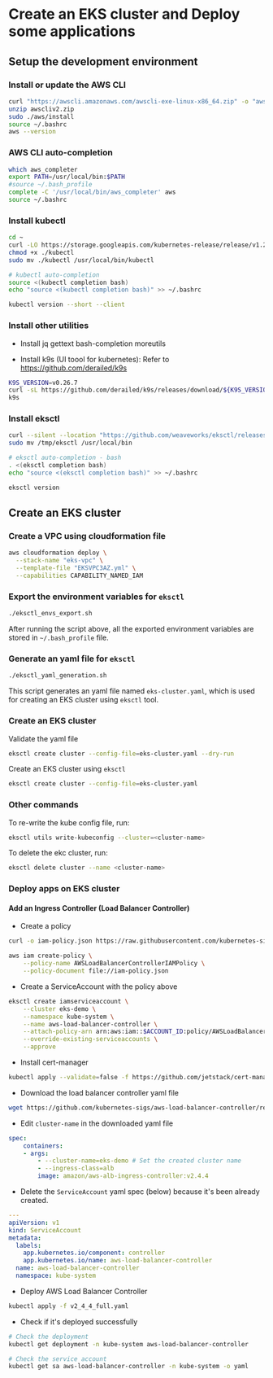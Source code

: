 # Create an EKS cluster and Deploy some applications

## Setup the development environment

### Install or update the AWS CLI

```sh
curl "https://awscli.amazonaws.com/awscli-exe-linux-x86_64.zip" -o "awscliv2.zip"
unzip awscliv2.zip
sudo ./aws/install
source ~/.bashrc
aws --version
```

### AWS CLI auto-completion

```sh
which aws_completer
export PATH=/usr/local/bin:$PATH
#source ~/.bash_profile
complete -C '/usr/local/bin/aws_completer' aws
source ~/.bashrc
```

### Install kubectl

```sh
cd ~
curl -LO https://storage.googleapis.com/kubernetes-release/release/v1.22.6/bin/linux/amd64/kubectl
chmod +x ./kubectl
sudo mv ./kubectl /usr/local/bin/kubectl

# kubectl auto-completion
source <(kubectl completion bash)
echo "source <(kubectl completion bash)" >> ~/.bashrc

kubectl version --short --client
```

### Install other utilities

- Install jq gettext bash-completion moreutils

- Install k9s (UI toool for kubernetes): Refer to https://github.com/derailed/k9s

```sh
K9S_VERSION=v0.26.7
curl -sL https://github.com/derailed/k9s/releases/download/${K9S_VERSION}/k9s_Linux_x86_64.tar.gz | sudo tar xfz - -C /usr/local/bin
k9s
```

### Install eksctl

```sh
curl --silent --location "https://github.com/weaveworks/eksctl/releases/latest/download/eksctl_$(uname -s)_amd64.tar.gz" | tar xz -C /tmp
sudo mv /tmp/eksctl /usr/local/bin

# eksctl auto-completion - bash
. <(eksctl completion bash)
echo "source <(eksctl completion bash)" >> ~/.bashrc

eksctl version
```


## Create an EKS cluster

### Create a VPC using cloudformation file

```sh
aws cloudformation deploy \
  --stack-name "eks-vpc" \
  --template-file "EKSVPC3AZ.yml" \
  --capabilities CAPABILITY_NAMED_IAM 
```

### Export the environment variables for `eksctl`

```sh
./eksctl_envs_export.sh
```
After running the script above, all the exported environment variables are stored in `~/.bash_profile` file.

### Generate an yaml file for `eksctl`

```sh
./eksctl_yaml_generation.sh
```

This script generates an yaml file named `eks-cluster.yaml`, which is used for creating an EKS cluster using `eksctl` tool.

### Create an EKS cluster

Validate the yaml file

```sh
eksctl create cluster --config-file=eks-cluster.yaml --dry-run
```

Create an EKS cluster using `eksctl`

```sh
eksctl create cluster --config-file=eks-cluster.yaml
```

### Other commands

To re-write the kube config file, run:

```sh
eksctl utils write-kubeconfig --cluster=<cluster-name>
```

To delete the ekc cluster, run:

```sh
eksctl delete cluster --name <cluster-name>
```

### Deploy apps on EKS cluster

#### Add an Ingress Controller (Load Balancer Controller)

- Create a policy

```sh
curl -o iam-policy.json https://raw.githubusercontent.com/kubernetes-sigs/aws-load-balancer-controller/v2.4.4/docs/install/iam_policy.json

aws iam create-policy \
    --policy-name AWSLoadBalancerControllerIAMPolicy \
    --policy-document file://iam-policy.json
```

- Create a ServiceAccount with the policy above

```sh
eksctl create iamserviceaccount \
    --cluster eks-demo \
    --namespace kube-system \
    --name aws-load-balancer-controller \
    --attach-policy-arn arn:aws:iam::$ACCOUNT_ID:policy/AWSLoadBalancerControllerIAMPolicy \
    --override-existing-serviceaccounts \
    --approve
```

- Install cert-manager

```sh
kubectl apply --validate=false -f https://github.com/jetstack/cert-manager/releases/download/v1.5.4/cert-manager.yaml
```

- Download the load balancer controller yaml file

```sh
wget https://github.com/kubernetes-sigs/aws-load-balancer-controller/releases/download/v2.4.4/v2_4_4_full.yaml
```

- Edit `cluster-name` in the downloaded yaml file

```yaml
spec:
    containers:
    - args:
        - --cluster-name=eks-demo # Set the created cluster name
        - --ingress-class=alb
        image: amazon/aws-alb-ingress-controller:v2.4.4
```

- Delete the `ServiceAccount` yaml spec (below) because it's been already created.

```yaml
---
apiVersion: v1
kind: ServiceAccount
metadata:
  labels:
    app.kubernetes.io/component: controller
    app.kubernetes.io/name: aws-load-balancer-controller
  name: aws-load-balancer-controller
  namespace: kube-system
```

- Deploy AWS Load Balancer Controller

```sh
kubectl apply -f v2_4_4_full.yaml
```

- Check if it's deployed successfully

```sh
# Check the deployment
kubectl get deployment -n kube-system aws-load-balancer-controller

# Check the service account
kubectl get sa aws-load-balancer-controller -n kube-system -o yaml
```

